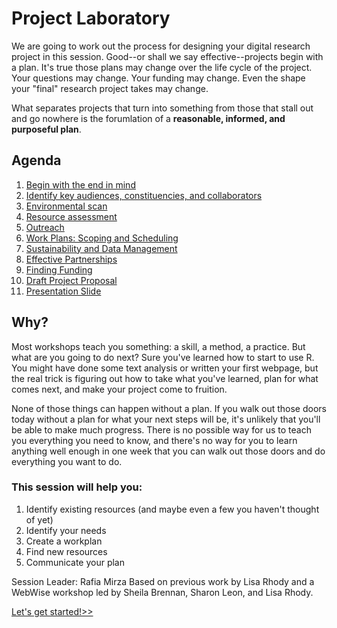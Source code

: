 # Project Laboratory


We are going to work out the process for designing your digital research project in this session. Good--or shall we say effective--projects begin with a plan. It's true those plans may change over the life cycle of the project. Your questions may change. Your funding may change. Even the shape your "final" research project takes may change. 

What separates projects that turn into something from those that stall out and go nowhere is the forumlation of a **reasonable, informed, and purposeful plan**.


## Agenda
1. [Begin with the end in mind](1Ideas.md)
2. [Identify key audiences, constituencies, and collaborators](2Audience.md)
3. [Environmental scan](3Environment.md)
4. [Resource assessment](4Resources.md)
5. [Outreach](5Outreach.md) 
6. [Work Plans: Scoping and Scheduling](6Workplan.md)
7. [Sustainability and Data Management](7Sustainability.md)
8. [Effective Partnerships](8Partnerships.md)
9. [Finding Funding](9Findingfunds.md)
10. [Draft Project Proposal](10Proposal.md)
11. [Presentation Slide](11Presentation.md)

## Why?

Most workshops teach you something: a skill, a method, a practice. But what are you going to do next? Sure you've learned how to start to use R. You might have done some text analysis or written your first webpage, but the real trick is figuring out how to take what you've learned, plan for what comes next, and make your project come to fruition. 

None of those things can happen without a plan. If you walk out those doors today without a plan for what your next steps will be, it's unlikely that you'll be able to make much progress. There is no possible way for us to teach you everything you need to know, and there's no way for you to learn anything well enough in one week that you can walk out those doors and do everything you want to do. 

### This session will help you: 

1. Identify existing resources (and maybe even a few you haven't thought of yet)
2. Identify your needs
3. Create a workplan 
4. Find new resources
5. Communicate your plan

Session Leader: Rafia Mirza
Based on previous work by Lisa Rhody and a WebWise workshop led by Sheila Brennan, Sharon Leon, and Lisa Rhody.

[Let's get started!>>](1Ideas.md)
